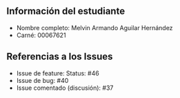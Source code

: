 ## Información del estudiante
- Nombre completo: Melvin Armando Aguilar Hernández
- Carné: 00067621

## Referencias a los Issues
- Issue de feature: Status: #46 
- Issue de bug: #40
- Issue comentado (discusión): #37